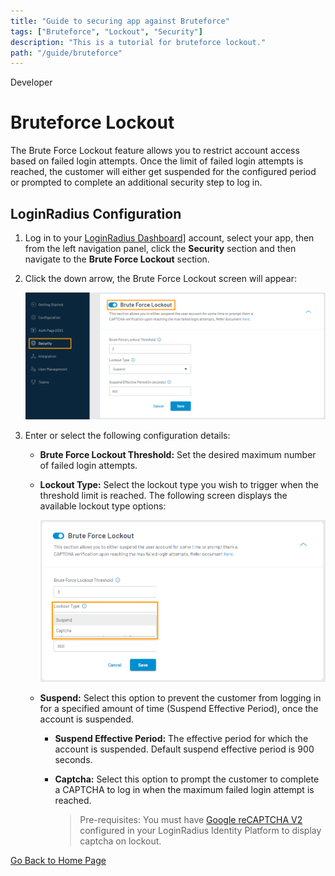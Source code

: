 ```yaml
---
title: "Guide to securing app against Bruteforce"
tags: ["Bruteforce", "Lockout", "Security"]
description: "This is a tutorial for bruteforce lockout."
path: "/guide/bruteforce"
---
```


<span class="developer plan-tag">Developer</span>

# Bruteforce Lockout

The Brute Force Lockout feature allows you to restrict account access based on failed login attempts. Once the limit of failed login attempts is reached, the customer will either get suspended for the configured period or prompted to complete an additional security step to log in.

## LoginRadius Configuration

1. Log in to your <a href="https://dashboard.loginradius.com/dashboard" target="_blank">LoginRadius Dashboard]</a> account, select your app, then from the left navigation panel, click the **Security** section and then navigate to the **Brute Force Lockout** section.

2. Click the down arrow, the Brute Force Lockout screen will appear:

   ![alt_text](images/main.png "image_tooltip")

3. Enter or select the following configuration details:

   - **Brute Force Lockout Threshold:** Set the desired maximum number of failed login attempts.

   - **Lockout Type:** Select the lockout type you wish to trigger when the threshold limit is reached. The following screen displays the available lockout type options:

     ![alt_text](images/lockout-type.png "image_tooltip")

   - **Suspend:** Select this option to prevent the customer from logging in for a specified amount of time (Suspend Effective Period), once the account is suspended.

     - **Suspend Effective Period:** The effective period for which the account is suspended. Default suspend effective period is 900 seconds.

     - **Captcha:** Select this option to prompt the customer to complete a CAPTCHA to log in when the maximum failed login attempt is reached.

       > Pre-requisites: You must have <a href="https://www.loginradius.com/docs/developer/guide/captcha/" target="_blank">Google reCAPTCHA V2</a> configured in your LoginRadius Identity Platform to display captcha on lockout.

[Go Back to Home Page](/)

